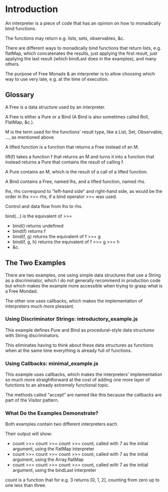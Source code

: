 # Introduction

An interpreter is a piece of code that has an opinion on how to monadically bind functions.

The functions may return e.g. lists, sets, observables, &c.

There are different ways to monadically bind functions that return lists,
e.g. flatMap, which concatenates the results, just applying the first result,
just applying the last result (which bindLast does in the examples), and many others.

The purpose of Free Monads & an interpreter is to allow choosing which way to use very late,
e.g. at the time of execution.

## Glossary

A Free is a data structure used by an interpreter.

A Free is either a Pure or a Bind (A Bind is also sometimes called Roll, FlatMap, &c.).

M is the term used for the functions' result type, like a List, Set, Observable, ..., as mentioned above.

A lifted function is a function that returns a Free instead of an M.

lift(f) takes a function f that returns an M and turns it into a function that instead returns a Pure
that contains the result of calling f.

A Pure contains an M, which is the result of a call of a lifted function.

A Bind contains a Free, named lhs, and a lifted function, named rhs.

lhs, rhs correspond to "left-hand side" and right-hand side, as would be the order in lhs >>= rhs,
if a bind operator >>= was used.

Control and data flow from lhs to rhs.

bind(...) is the equivalent of >>=

- bind() returns undefined
- bind(f) returns f
- bind(f, g) returns the equivalent of f >>= g
- bind(f, g, h) returns the equivalent of f >>= g >>= h
- &c.

## The Two Examples

There are two examples, one using simple data structures that use a String as a discriminator,
which I do not generally recommend in production code but which makes the example more accessible
when trying to grasp what is a Free Mondad.

The other one uses callbacks, which makes the implementation of interpreters much more pleasant. 

### Using Discriminator Strings: introductory_example.js

This example defines Pure and Bind as procedural-style data structures with String discriminators.

This eliminates having to think about these data structures as functions when at the same time
everything is already full of functions.

### Using Callbacks: minimal_example.js

This example uses callbacks, which makes the interpreters' implementation so much more straightforward
at the cost of adding one more layer of functions to an already extremely functional topic.

The methods called "accept" are named like this because the callbacks are part of the Visitor pattern. 

### What Do the Examples Demonstrate?

Both examples contain two different interpreters each.

Their output will show:

- count >>= count >>= count >>= count, called with 7 as the initial argument, using the flatMap interpreter
- count >>= count >>= count >>= count, called with 7 as the initial argument, using the Array.flatMap
- count >>= count >>= count >>= count, called with 7 as the initial argument, using the bindLast interpreter

count is a function that for e.g. 3 returns \[0, 1, 2], counting from zero up to one less than three.
